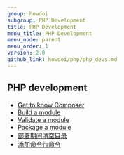 ```yaml
---
group: howdoi
subgroup: PHP Development
title: PHP Development
menu_title: PHP Development
menu_node: parent
menu_order: 1
version: 2.0
github_link: howdoi/php/php_devs.md
---
```


## PHP development
*	<a href="{{ page.baseurl }}/extension-dev-guide/build/composer-integration.html">Get to know Composer</a>
*	<a href="{{ page.baseurl }}/extension-dev-guide/build/build.html">Build a module</a>
*	<a href="{{ page.baseurl }}/extension-dev-guide/validate/validate.html">Validate a module</a>
*	<a href="{{ page.baseurl }}/extension-dev-guide/package/package_module.html">Package a module</a>
*	<a href="{{ page.baseurl }}/howdoi/php/php_clear-dirs.html">部署期间清空目录</a>
*	<a href="{{ page.baseurl }}/extension-dev-guide/cli-cmds/cli-add.html">添加命令行命令</a>
